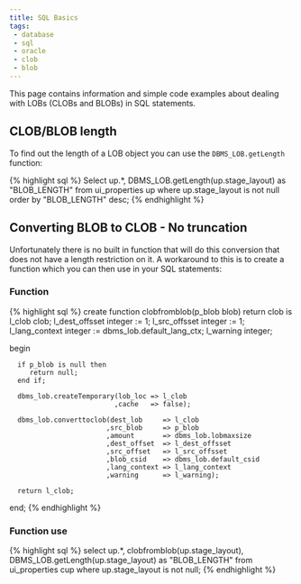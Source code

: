 ```yaml
---
title: SQL Basics
tags:
 - database
 - sql
 - oracle
 - clob
 - blob
---
```


This page contains information and simple code examples about dealing with LOBs (CLOBs and BLOBs) in SQL statements.

## CLOB/BLOB length

To find out the length of a LOB object you can use the `DBMS_LOB.getLength` function:

{% highlight sql %}
Select
    up.*, DBMS_LOB.getLength(up.stage_layout) as "BLOB_LENGTH"
    from ui_properties up
    where up.stage_layout is not null
    order by "BLOB_LENGTH" desc;
{% endhighlight %}


## Converting BLOB to CLOB - No truncation

Unfortunately there is no built in function that will do this conversion that does not have a length restriction on it. 
A workaround to this is to create a function which you can then use in your SQL statements:

### Function

{% highlight sql %}
create function clobfromblob(p_blob blob) return clob is
      l_clob         clob;
      l_dest_offsset integer := 1;
      l_src_offsset  integer := 1;
      l_lang_context integer := dbms_lob.default_lang_ctx;
      l_warning      integer;

   begin

      if p_blob is null then
         return null;
      end if;

      dbms_lob.createTemporary(lob_loc => l_clob
                              ,cache   => false);

      dbms_lob.converttoclob(dest_lob     => l_clob
                            ,src_blob     => p_blob
                            ,amount       => dbms_lob.lobmaxsize
                            ,dest_offset  => l_dest_offsset
                            ,src_offset   => l_src_offsset
                            ,blob_csid    => dbms_lob.default_csid
                            ,lang_context => l_lang_context
                            ,warning      => l_warning);

      return l_clob;

   end;
{% endhighlight %}

### Function use

{% highlight sql %}
select up.*, clobfromblob(up.stage_layout), DBMS_LOB.getLength(up.stage_layout) as "BLOB_LENGTH"
    from ui_properties cup
    where up.stage_layout is not null;
{% endhighlight %}
